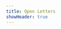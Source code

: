 ```yaml
---
title: Open Letters
showHeader: true
---
```


<!-- + [Dec. 4, 2023, Open Letter regarding growing antisemitism at MIT](/open-letters/12-04-23-letter/)
+ [test](/open-letters/test)
+ Dec. 11, 2023, Open Letter of alarm over congressional testimony
+ Jan. 11, 2024, Open Letter of concern about persistent inaction
+ Mar. 12, 2024, Open Letter about broken promises
+ Apr. 22, 2024, Open Letter on encampments at MIT
+ Apr. 29, 2024, Open Letter on the absence of effective MIT leadership
+ May 5, 2024, Open Letter on ill-considered decisions
+ Oct. 1, 2024, Open Letter before Rosh Hashanah
+ Dec. 10, 2024, Open Letter about a professor harassed on campus -->